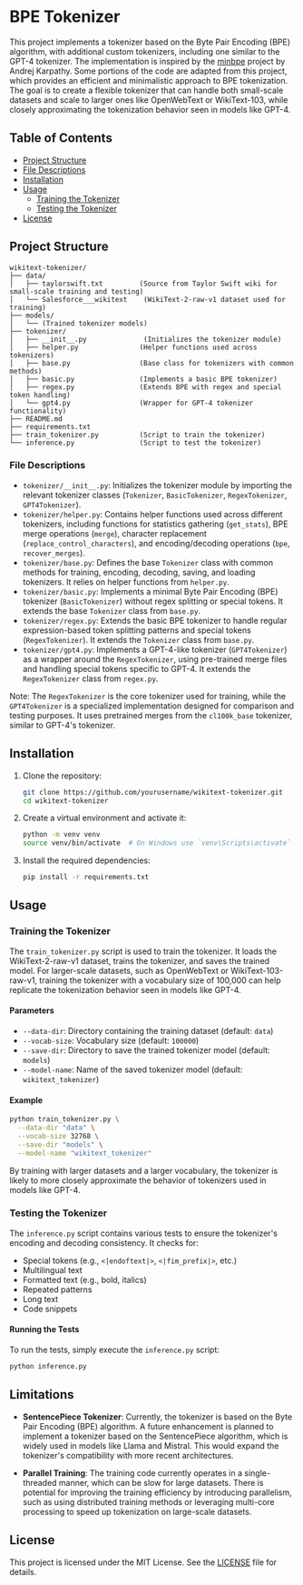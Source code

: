 # BPE Tokenizer

This project implements a tokenizer based on the Byte Pair Encoding (BPE) algorithm, with additional custom tokenizers, including one similar to the GPT-4 tokenizer. The implementation is inspired by the [minbpe](https://github.com/karpathy/minbpe/tree/master?tab=readme-ov-file) project by Andrej Karpathy. Some portions of the code are adapted from this project, which provides an efficient and minimalistic approach to BPE tokenization. The goal is to create a flexible tokenizer that can handle both small-scale datasets and scale to larger ones like OpenWebText or WikiText-103, while closely approximating the tokenization behavior seen in models like GPT-4.

## Table of Contents

- [Project Structure](#project-structure)
- [File Descriptions](#file-descriptions)
- [Installation](#installation)
- [Usage](#usage)
  - [Training the Tokenizer](#training-the-tokenizer)
  - [Testing the Tokenizer](#testing-the-tokenizer)
- [License](#license)

## Project Structure

```
wikitext-tokenizer/
├── data/
│   ├── taylorswift.txt         (Source from Taylor Swift wiki for small-scale training and testing)
│   └── Salesforce___wikitext    (WikiText-2-raw-v1 dataset used for training)
├── models/
│   └── (Trained tokenizer models)
├── tokenizer/
│   ├── __init__.py              (Initializes the tokenizer module)
│   ├── helper.py               (Helper functions used across tokenizers)
│   ├── base.py                 (Base class for tokenizers with common methods)
│   ├── basic.py                (Implements a basic BPE tokenizer)
│   ├── regex.py                (Extends BPE with regex and special token handling)
│   └── gpt4.py                 (Wrapper for GPT-4 tokenizer functionality)
├── README.md
├── requirements.txt
├── train_tokenizer.py          (Script to train the tokenizer)
└── inference.py                (Script to test the tokenizer)
```

### File Descriptions

- `tokenizer/__init__.py`: Initializes the tokenizer module by importing the relevant tokenizer classes (`Tokenizer`, `BasicTokenizer`, `RegexTokenizer`, `GPT4Tokenizer`).
- `tokenizer/helper.py`: Contains helper functions used across different tokenizers, including functions for statistics gathering (`get_stats`), BPE merge operations (`merge`), character replacement (`replace_control_characters`), and encoding/decoding operations (`bpe`, `recover_merges`).
- `tokenizer/base.py`: Defines the base `Tokenizer` class with common methods for training, encoding, decoding, saving, and loading tokenizers. It relies on helper functions from `helper.py`.
- `tokenizer/basic.py`: Implements a minimal Byte Pair Encoding (BPE) tokenizer (`BasicTokenizer`) without regex splitting or special tokens. It extends the base `Tokenizer` class from `base.py`.
- `tokenizer/regex.py`: Extends the basic BPE tokenizer to handle regular expression-based token splitting patterns and special tokens (`RegexTokenizer`). It extends the `Tokenizer` class from `base.py`.
- `tokenizer/gpt4.py`: Implements a GPT-4-like tokenizer (`GPT4Tokenizer`) as a wrapper around the `RegexTokenizer`, using pre-trained merge files and handling special tokens specific to GPT-4. It extends the `RegexTokenizer` class from `regex.py`.

Note: The `RegexTokenizer` is the core tokenizer used for training, while the `GPT4Tokenizer` is a specialized implementation designed for comparison and testing purposes. It uses pretrained merges from the `cl100k_base` tokenizer, similar to GPT-4's tokenizer.


## Installation

1. Clone the repository:
    ```sh
    git clone https://github.com/yourusername/wikitext-tokenizer.git
    cd wikitext-tokenizer
    ```

2. Create a virtual environment and activate it:
    ```sh
    python -m venv venv
    source venv/bin/activate  # On Windows use `venv\Scripts\activate`
    ```

3. Install the required dependencies:
    ```sh
    pip install -r requirements.txt
    ```

## Usage

### Training the Tokenizer

The `train_tokenizer.py` script is used to train the tokenizer. It loads the WikiText-2-raw-v1 dataset, trains the tokenizer, and saves the trained model. For larger-scale datasets, such as OpenWebText or WikiText-103-raw-v1, training the tokenizer with a vocabulary size of 100,000 can help replicate the tokenization behavior seen in models like GPT-4.

#### Parameters

- `--data-dir`: Directory containing the training dataset (default: `data`)
- `--vocab-size`: Vocabulary size (default: `100000`)
- `--save-dir`: Directory to save the trained tokenizer model (default: `models`)
- `--model-name`: Name of the saved tokenizer model (default: `wikitext_tokenizer`)

#### Example

```sh
python train_tokenizer.py \
  --data-dir "data" \
  --vocab-size 32768 \
  --save-dir "models" \
  --model-name "wikitext_tokenizer" 
```

By training with larger datasets and a larger vocabulary, the tokenizer is likely to more closely approximate the behavior of tokenizers used in models like GPT-4.

### Testing the Tokenizer

The `inference.py` script contains various tests to ensure the tokenizer's encoding and decoding consistency. It checks for:

- Special tokens (e.g., `<|endoftext|>`, `<|fim_prefix|>`, etc.)
- Multilingual text
- Formatted text (e.g., bold, italics)
- Repeated patterns
- Long text
- Code snippets

#### Running the Tests

To run the tests, simply execute the `inference.py` script:

```sh
python inference.py
```

## Limitations

- **SentencePiece Tokenizer**: Currently, the tokenizer is based on the Byte Pair Encoding (BPE) algorithm. A future enhancement is planned to implement a tokenizer based on the SentencePiece algorithm, which is widely used in models like Llama and Mistral. This would expand the tokenizer's compatibility with more recent architectures.
  
- **Parallel Training**: The training code currently operates in a single-threaded manner, which can be slow for large datasets. There is potential for improving the training efficiency by introducing parallelism, such as using distributed training methods or leveraging multi-core processing to speed up tokenization on large-scale datasets.


## License

This project is licensed under the MIT License. See the [LICENSE](LICENSE) file for details.


